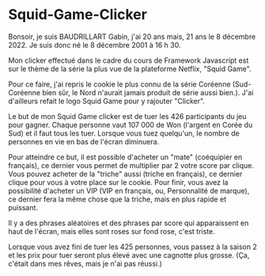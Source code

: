 # Squid-Game-Clicker

Bonsoir, je suis BAUDRILLART Gabin, j'ai 20 ans mais, 21 ans le 8 décembre 2022. Je suis donc né le 8 décembre 2001 à 16 h 30. 

Mon clicker effectué dans le cadre du cours de Framework Javascript est sur le thème de la série la plus vue de la plateforme Netflix, "Squid Game".

Pour ce faire, j'ai repris le cookie le plus connu de la série Coréenne (Sud-Coréenne bien sûr, le Nord n'aurait jamais produit de série aussi bien.). J'ai d'ailleurs refait le logo Squid Game pour y rajouter "Clicker".

Le but de mon Squid Game clicker est de tuer les 426 participants du jeu pour gagner. Chaque personne vaut 107 000 de Won (l'argent en Corée du Sud) et il faut tous les tuer. Lorsque vous tuez quelqu'un, le nombre de personnes en vie en bas de l'écran diminuera. 

Pour atteindre ce but, il est possible d'acheter un "mate" (coéquipier en français), ce dernier vous permet de multiplier par 2 votre score par clique.
Vous pouvez acheter de la "triche" aussi (triche en français), ce dernier clique pour vous à votre place sur le cookie.
Pour finir, vous avez la possibilité d'acheter un VIP (VIP en français, ou, Personnalité de marque), ce dernier fera la même chose que la triche, mais en plus rapide et puissant.

Il y a des phrases aléatoires et des phrases par score qui apparaissent en haut de l'écran, mais elles sont roses sur fond rose, c'est triste. 

Lorsque vous avez fini de tuer les 425 personnes, vous passez à la saison 2 et les prix pour tuer seront plus élevé avec une cagnotte plus grosse. (Ça, c'était dans mes rêves, mais je n'ai pas réussi.)
